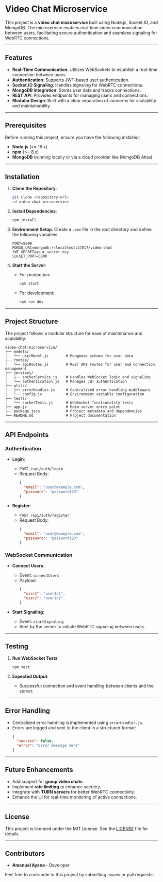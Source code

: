 # Video Chat Microservice

This project is a **video chat microservice** built using Node.js, Socket.IO, and MongoDB. The microservice enables real-time video communication between users, facilitating secure authentication and seamless signaling for WebRTC connections.

---

## Features

- **Real-Time Communication**: Utilizes WebSockets to establish a real-time connection between users.
- **Authentication**: Supports JWT-based user authentication.
- **Socket.IO Signaling**: Handles signaling for WebRTC connections.
- **MongoDB Integration**: Stores user data and tracks connections.
- **REST API**: Provides endpoints for managing users and connections.
- **Modular Design**: Built with a clear separation of concerns for scalability and maintainability.

---

## Prerequisites

Before running this project, ensure you have the following installed:

- **Node.js** (>= 16.x)
- **npm** (>= 8.x)
- **MongoDB** (running locally or via a cloud provider like MongoDB Atlas)

---

## Installation

1. **Clone the Repository**:

   ```bash
   git clone <repository-url>
   cd video-chat-microservice
   ```

2. **Install Dependencies**:

   ```bash
   npm install
   ```

3. **Environment Setup**:
   Create a `.env` file in the root directory and define the following variables:

   ```env
   PORT=5000
   MONGO_URI=mongodb://localhost:27017/video-chat
   JWT_SECRET=your_secret_key
   SOCKET_PORT=5000
   ```

4. **Start the Server**:
   - For production:
     ```bash
     npm start
     ```
   - For development:
     ```bash
     npm run dev
     ```

---

## Project Structure

The project follows a modular structure for ease of maintenance and scalability:

```plaintext
video-chat-microservice/
├── models/
│   └── userModel.js        # Mongoose schema for user data
├── routes/
│   └── apiRoutes.js        # REST API routes for user and connection management
├── services/
│   ├── socketService.js    # Handles WebSocket logic and signaling
│   └── authentication.js   # Manages JWT authentication
├── utils/
│   ├── errorHandler.js     # Centralized error handling middleware
│   └── config.js           # Environment variable configuration
├── tests/
│   └── socketTests.js      # WebSocket functionality tests
├── app.js                  # Main server entry point
├── package.json            # Project metadata and dependencies
└── README.md               # Project documentation
```

---

## API Endpoints

### Authentication

- **Login**:

  - `POST /api/auth/login`
  - Request Body:
    ```json
    {
      "email": "user@example.com",
      "password": "password123"
    }
    ```

- **Register**:
  - `POST /api/auth/register`
  - Request Body:
    ```json
    {
      "email": "user@example.com",
      "password": "password123"
    }
    ```

### WebSocket Communication

- **Connect Users**:

  - Event: `connectUsers`
  - Payload:
    ```json
    {
      "user1": "userId1",
      "user2": "userId2"
    }
    ```

- **Start Signaling**:
  - Event: `startSignaling`
  - Sent by the server to initiate WebRTC signaling between users.

---

## Testing

1. **Run WebSocket Tests**:

   ```bash
   npm test
   ```

2. **Expected Output**:
   - Successful connection and event handling between clients and the server.

---

## Error Handling

- Centralized error handling is implemented using `errorHandler.js`.
- Errors are logged and sent to the client in a structured format:
  ```json
  {
    "success": false,
    "error": "Error message here"
  }
  ```

---

## Future Enhancements

- Add support for **group video chats**.
- Implement **rate limiting** to enhance security.
- Integrate with **TURN servers** for better WebRTC connectivity.
- Enhance the UI for real-time monitoring of active connections.

---

## License

This project is licensed under the MIT License. See the [LICENSE](LICENSE) file for details.

---

## Contributors

- **Amanuel Ayana** - Developer

Feel free to contribute to this project by submitting issues or pull requests!

